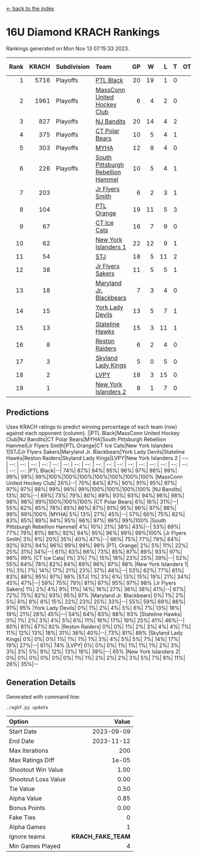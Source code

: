 [<- back to the index](readme.md)
# 16U Diamond KRACH Rankings
Rankings generated on Mon Nov 13 07:15:33 2023.

Rank|KRACH|Subdivision|Team|GP|W|L|T|OTW|OTL|SoS|Exp Wins|Win Diff
---:|---:|:---|:---|---:|---:|---:|---:|---:|---:|---:|---:|---:
1|5716|Playoffs|[PTL Black](https://gamesheetstats.com/seasons/3663/teams/140833/schedule)|20|19|1|0|2|0|376|19.8|-0.0
2|1961|Playoffs|[MassConn United Hockey Club](https://gamesheetstats.com/seasons/3663/teams/140835/schedule)|6|4|2|0|0|0|1889|4.8|-0.0
3|827|Playoffs|[NJ Bandits](https://gamesheetstats.com/seasons/3663/teams/140836/schedule)|20|14|4|2|0|1|834|15.8|-0.0
4|375|Playoffs|[CT Polar Bears](https://gamesheetstats.com/seasons/3663/teams/140834/schedule)|10|5|4|1|0|0|1260|6.3|-0.0
5|303|Playoffs|[MYHA](https://gamesheetstats.com/seasons/3663/teams/140838/schedule)|12|8|4|0|0|0|1029|8.9|0.0
6|226|Playoffs|[South Pittsburgh Rebellion Hammel](https://gamesheetstats.com/seasons/3663/teams/140839/schedule)|10|5|4|1|0|0|1185|6.4|0.0
7|203||[Jr Flyers Smith](https://gamesheetstats.com/seasons/3663/teams/140837/schedule)|6|2|3|1|0|2|1066|3.4|0.0
8|104||[PTL Orange](https://gamesheetstats.com/seasons/3663/teams/140842/schedule)|19|11|5|3|1|0|78|13.4|0.0
9|67||[CT Ice Cats](https://gamesheetstats.com/seasons/3663/teams/140846/schedule)|16|7|9|0|0|1|714|7.9|0.0
10|62||[New York Islanders 1](https://gamesheetstats.com/seasons/3663/teams/140847/schedule)|22|12|9|1|3|0|112|13.4|0.0
11|54||[STJ](https://gamesheetstats.com/seasons/3663/teams/140841/schedule)|18|5|11|2|0|1|1066|6.9|0.0
12|38||[Jr Flyers Sakers](https://gamesheetstats.com/seasons/3663/teams/140843/schedule)|11|5|5|1|2|0|110|6.4|0.0
13|18||[Maryland Jr. Blackbears](https://gamesheetstats.com/seasons/3663/teams/140848/schedule)|7|3|4|0|0|1|759|3.9|0.0
14|15||[York Lady Devils](https://gamesheetstats.com/seasons/3663/teams/140845/schedule)|13|5|7|1|0|2|487|6.4|0.0
15|13||[Stateline Hawks](https://gamesheetstats.com/seasons/3663/teams/140840/schedule)|15|3|11|1|0|1|1237|4.4|0.0
16|8||[Reston Raiders](https://gamesheetstats.com/seasons/3663/teams/140850/schedule)|6|2|4|0|1|0|31|2.9|0.0
17|3||[Skyland Lady Kings](https://gamesheetstats.com/seasons/3663/teams/140849/schedule)|5|0|5|0|0|0|58|0.9|0.0
18|2||[LVPY](https://gamesheetstats.com/seasons/3663/teams/140844/schedule)|18|3|15|0|0|0|111|3.9|0.0
19|1||[New York Islanders 2](https://gamesheetstats.com/seasons/3663/teams/140851/schedule)|8|1|7|0|0|0|45|1.9|0.0

## Predictions
Uses KRACH ratings to predict winning percentage of each team (row) against each opponent (column).
||PTL Black|MassConn United Hockey Club|NJ Bandits|CT Polar Bears|MYHA|South Pittsburgh Rebellion Hammel|Jr Flyers Smith|PTL Orange|CT Ice Cats|New York Islanders 1|STJ|Jr Flyers Sakers|Maryland Jr. Blackbears|York Lady Devils|Stateline Hawks|Reston Raiders|Skyland Lady Kings|LVPY|New York Islanders 2
| --: | --: | --: | --: | --: | --: | --: | --: | --: | --: | --: | --: | --: | --: | --: | --: | --: | --: | --: | --: 
|PTL Black|--| 74%| 87%| 94%| 95%| 96%| 97%| 98%| 99%| 99%| 99%| 99%|100%|100%|100%|100%|100%|100%|100%
|MassConn United Hockey Club| 26%|--| 70%| 84%| 87%| 90%| 91%| 95%| 97%| 97%| 97%| 98%| 99%| 99%| 99%|100%|100%|100%|100%
|NJ Bandits| 13%| 30%|--| 69%| 73%| 79%| 80%| 89%| 93%| 93%| 94%| 96%| 98%| 98%| 98%| 99%|100%|100%|100%
|CT Polar Bears|  6%| 16%| 31%|--| 55%| 62%| 65%| 78%| 85%| 86%| 87%| 91%| 95%| 96%| 97%| 98%| 99%| 99%|100%
|MYHA|  5%| 13%| 27%| 45%|--| 57%| 60%| 75%| 82%| 83%| 85%| 89%| 94%| 95%| 96%| 97%| 99%| 99%|100%
|South Pittsburgh Rebellion Hammel|  4%| 10%| 21%| 38%| 43%|--| 53%| 69%| 77%| 79%| 81%| 86%| 92%| 94%| 95%| 96%| 99%| 99%|100%
|Jr Flyers Smith|  3%|  9%| 20%| 35%| 40%| 47%|--| 66%| 75%| 77%| 79%| 84%| 92%| 93%| 94%| 96%| 99%| 99%| 99%
|PTL Orange|  2%|  5%| 11%| 22%| 25%| 31%| 34%|--| 61%| 63%| 66%| 73%| 85%| 87%| 89%| 93%| 97%| 98%| 99%
|CT Ice Cats|  1%|  3%|  7%| 15%| 18%| 23%| 25%| 39%|--| 52%| 55%| 64%| 78%| 82%| 84%| 89%| 96%| 97%| 98%
|New York Islanders 1|  1%|  3%|  7%| 14%| 17%| 21%| 23%| 37%| 48%|--| 53%| 62%| 77%| 81%| 83%| 88%| 95%| 97%| 98%
|STJ|  1%|  3%|  6%| 13%| 15%| 19%| 21%| 34%| 45%| 47%|--| 59%| 75%| 79%| 81%| 87%| 95%| 97%| 98%
|Jr Flyers Sakers|  1%|  2%|  4%|  9%| 11%| 14%| 16%| 27%| 36%| 38%| 41%|--| 67%| 72%| 75%| 82%| 93%| 95%| 97%
|Maryland Jr. Blackbears|  0%|  1%|  2%|  5%|  6%|  8%|  8%| 15%| 22%| 23%| 25%| 33%|--| 55%| 59%| 69%| 86%| 91%| 95%
|York Lady Devils|  0%|  1%|  2%|  4%|  5%|  6%|  7%| 13%| 18%| 19%| 21%| 28%| 45%|--| 54%| 64%| 83%| 88%| 93%
|Stateline Hawks|  0%|  1%|  2%|  3%|  4%|  5%|  6%| 11%| 16%| 17%| 19%| 25%| 41%| 46%|--| 60%| 81%| 87%| 92%
|Reston Raiders|  0%|  0%|  1%|  2%|  3%|  4%|  4%|  7%| 11%| 12%| 13%| 18%| 31%| 36%| 40%|--| 73%| 81%| 89%
|Skyland Lady Kings|  0%|  0%|  0%|  1%|  1%|  1%|  1%|  3%|  4%|  5%|  5%|  7%| 14%| 17%| 19%| 27%|--| 61%| 74%
|LVPY|  0%|  0%|  0%|  1%|  1%|  1%|  1%|  2%|  3%|  3%|  3%|  5%|  9%| 12%| 13%| 19%| 39%|--| 65%
|New York Islanders 2|  0%|  0%|  0%|  0%|  0%|  0%|  1%|  1%|  2%|  2%|  2%|  3%|  5%|  7%|  8%| 11%| 26%| 35%|--

## Generation Details

Generated with command line:
```
./aghf.py update
```

| Option | Value |
| :----- | ----: |
| Start Date | 2023-09-09 |
| End Date | 2023-11-12 |
| Max Iterations | 200 |
| Max Ratings Diff | 1e-05 |
| Shootout Win Value | 1.00 |
| Shootout Loss Value | 0.00 |
| Tie Value | 0.50 |
| Alpha Value | 0.85 |
| Bonus Points | 0.00 |
| Fake Ties | 0 |
| Alpha Games | 1 |
| Ignore teams | __KRACH_FAKE_TEAM__ |
| Min Games Played | 4 |

